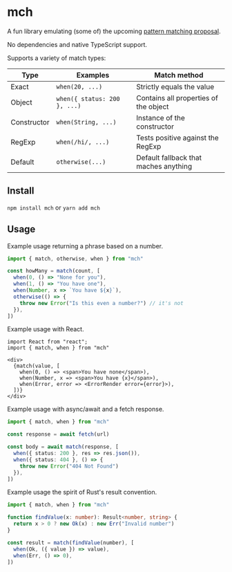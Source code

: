 # mch

A fun library emulating (some of) the upcoming [pattern matching proposal](https://github.com/tc39/proposal-pattern-matching).

No dependencies and native TypeScript support.

Supports a variety of match types:

| Type        | Examples                     | Match method                          |
| ----------- | ---------------------------- | ------------------------------------- |
| Exact       | `when(20, ...)`              | Strictly equals the value             |
| Object      | `when({ status: 200 }, ...)` | Contains all properties of the object |
| Constructor | `when(String, ...)`          | Instance of the constructor           |
| RegExp      | `when(/hi/, ...)`            | Tests positive against the RegExp     |
| Default     | `otherwise(...)`             | Default fallback that maches anything |

## Install

`npm install mch` or `yarn add mch`

## Usage

Example usage returning a phrase based on a number.

```ts
import { match, otherwise, when } from "mch"

const howMany = match(count, [
  when(0, () => "None for you"),
  when(1, () => "You have one"),
  when(Number, x => `You have ${x}`),
  otherwise(() => {
    throw new Error("Is this even a number?") // it's not
  }),
])
```

Example usage with React.

```tsx
import React from "react";
import { match, when } from "mch"

<div>
  {match(value, [
    when(0, () => <span>You have none</span>),
    when(Number, x => <span>You have {x}</span>),
    when(Error, error => <ErrorRender error={error}>),
  ])}
</div>
```

Example usage with async/await and a fetch response.

```ts
import { match, when } from "mch"

const response = await fetch(url)

const body = await match(response, [
  when({ status: 200 }, res => res.json()),
  when({ status: 404 }, () => {
    throw new Error("404 Not Found")
  }),
])
```

Example usage the spirit of Rust's result convention.

```ts
import { match, when } from "mch"

function findValue(x: number): Result<number, string> {
  return x > 0 ? new Ok(x) : new Err("Invalid number")
}

const result = match(findValue(number), [
  when(Ok, ({ value }) => value),
  when(Err, () => 0),
])
```
